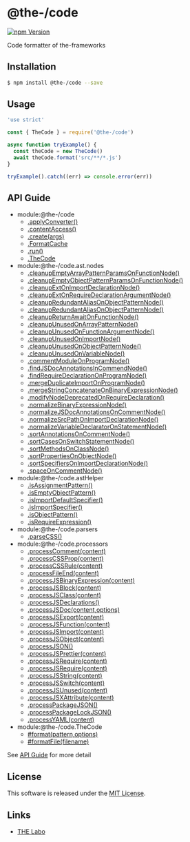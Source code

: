 @the-/code
==========

<!---
This file is generated by the-tmpl. Do not update manually.
--->

<!-- Badge Start -->
<a name="badges"></a>

[![npm Version][bd_npm_shield_url]][bd_npm_url]

[bd_repo_url]: https://github.com/the-labo/the
[bd_travis_url]: http://travis-ci.org/the-labo/the
[bd_travis_shield_url]: http://img.shields.io/travis/the-labo/the.svg?style=flat
[bd_travis_com_url]: http://travis-ci.com/the-labo/the
[bd_travis_com_shield_url]: https://api.travis-ci.com/the-labo/the.svg?token=
[bd_license_url]: https://github.com/the-labo/the/blob/master/LICENSE
[bd_npm_url]: http://www.npmjs.org/package/@the-/code
[bd_npm_shield_url]: http://img.shields.io/npm/v/@the-/code.svg?style=flat
[bd_standard_url]: http://standardjs.com/
[bd_standard_shield_url]: https://img.shields.io/badge/code%20style-standard-brightgreen.svg

<!-- Badge End -->


<!-- Description Start -->
<a name="description"></a>

Code formatter of the-frameworks

<!-- Description End -->


<!-- Overview Start -->
<a name="overview"></a>




<!-- Overview End -->


<!-- Sections Start -->
<a name="sections"></a>

<!-- Section from "doc/readme/01.Installation.md.hbs" Start -->

<a name="section-doc-readme-01-installation-md"></a>

Installation
-----

```bash
$ npm install @the-/code --save
```


<!-- Section from "doc/readme/01.Installation.md.hbs" End -->

<!-- Section from "doc/readme/02.Usage.md.hbs" Start -->

<a name="section-doc-readme-02-usage-md"></a>

Usage
---------

```javascript
'use strict'

const { TheCode } = require('@the-/code')

async function tryExample() {
  const theCode = new TheCode()
  await theCode.format('src/**/*.js')
}

tryExample().catch((err) => console.error(err))

```


<!-- Section from "doc/readme/02.Usage.md.hbs" End -->


<!-- Sections Start -->

<a name="api"></a>

## API Guide


- module:@the-/code
  - [.applyConverter()](./doc/api/api.md#module_@the-/code.applyConverter)
  - [.contentAccess()](./doc/api/api.md#module_@the-/code.contentAccess)
  - [.create(args)](./doc/api/api.md#module_@the-/code.create)
  - [.FormatCache](./doc/api/api.md#module_@the-/code.FormatCache)
  - [.run()](./doc/api/api.md#module_@the-/code.run)
  - [.TheCode](./doc/api/api.md#module_@the-/code.TheCode)
- module:@the-/code.ast.nodes
  - [.cleanupEmptyArrayPatternParamsOnFunctionNode()](./doc/api/api.md#module_@the-/code.ast.nodes.cleanupEmptyArrayPatternParamsOnFunctionNode)
  - [.cleanupEmptyObjectPatternParamsOnFunctionNode()](./doc/api/api.md#module_@the-/code.ast.nodes.cleanupEmptyObjectPatternParamsOnFunctionNode)
  - [.cleanupExtOnImportDeclarationNode()](./doc/api/api.md#module_@the-/code.ast.nodes.cleanupExtOnImportDeclarationNode)
  - [.cleanupExtOnRequireDeclarationArgumentNode()](./doc/api/api.md#module_@the-/code.ast.nodes.cleanupExtOnRequireDeclarationArgumentNode)
  - [.cleanupRedundantAliasOnObjectPatternNode()](./doc/api/api.md#module_@the-/code.ast.nodes.cleanupRedundantAliasOnObjectPatternNode)
  - [.cleanupRedundantAliasOnObjectPatternNode()](./doc/api/api.md#module_@the-/code.ast.nodes.cleanupRedundantAliasOnObjectPatternNode)
  - [.cleanupReturnAwaitOnFunctionNode()](./doc/api/api.md#module_@the-/code.ast.nodes.cleanupReturnAwaitOnFunctionNode)
  - [.cleanupUnusedOnArrayPatternNode()](./doc/api/api.md#module_@the-/code.ast.nodes.cleanupUnusedOnArrayPatternNode)
  - [.cleanupUnusedOnFunctionArgumentNode()](./doc/api/api.md#module_@the-/code.ast.nodes.cleanupUnusedOnFunctionArgumentNode)
  - [.cleanupUnusedOnImportNode()](./doc/api/api.md#module_@the-/code.ast.nodes.cleanupUnusedOnImportNode)
  - [.cleanupUnusedOnObjectPatternNode()](./doc/api/api.md#module_@the-/code.ast.nodes.cleanupUnusedOnObjectPatternNode)
  - [.cleanupUnusedOnVariableNode()](./doc/api/api.md#module_@the-/code.ast.nodes.cleanupUnusedOnVariableNode)
  - [.commentModuleOnProgramNode()](./doc/api/api.md#module_@the-/code.ast.nodes.commentModuleOnProgramNode)
  - [.findJSDocAnnotationsInCommendNode()](./doc/api/api.md#module_@the-/code.ast.nodes.findJSDocAnnotationsInCommendNode)
  - [.findRequireDeclarationOnProgramNode()](./doc/api/api.md#module_@the-/code.ast.nodes.findRequireDeclarationOnProgramNode)
  - [.mergeDuplicateImportOnProgramNode()](./doc/api/api.md#module_@the-/code.ast.nodes.mergeDuplicateImportOnProgramNode)
  - [.mergeStringConcatenateOnBinaryExpressionNode()](./doc/api/api.md#module_@the-/code.ast.nodes.mergeStringConcatenateOnBinaryExpressionNode)
  - [.modifyNodeDeprecatedOnRequireDeclaration()](./doc/api/api.md#module_@the-/code.ast.nodes.modifyNodeDeprecatedOnRequireDeclaration)
  - [.normalizeBinaryExpressionNode()](./doc/api/api.md#module_@the-/code.ast.nodes.normalizeBinaryExpressionNode)
  - [.normalizeJSDocAnnotationsOnCommentNode()](./doc/api/api.md#module_@the-/code.ast.nodes.normalizeJSDocAnnotationsOnCommentNode)
  - [.normalizeSrcPathOnImportDeclarationNode()](./doc/api/api.md#module_@the-/code.ast.nodes.normalizeSrcPathOnImportDeclarationNode)
  - [.normalizeVariableDeclaratorOnStatementNode()](./doc/api/api.md#module_@the-/code.ast.nodes.normalizeVariableDeclaratorOnStatementNode)
  - [.sortAnnotationsOnCommentNode()](./doc/api/api.md#module_@the-/code.ast.nodes.sortAnnotationsOnCommentNode)
  - [.sortCasesOnSwitchStatementNode()](./doc/api/api.md#module_@the-/code.ast.nodes.sortCasesOnSwitchStatementNode)
  - [.sortMethodsOnClassNode()](./doc/api/api.md#module_@the-/code.ast.nodes.sortMethodsOnClassNode)
  - [.sortPropertiesOnObjectNode()](./doc/api/api.md#module_@the-/code.ast.nodes.sortPropertiesOnObjectNode)
  - [.sortSpecifiersOnImportDeclarationNode()](./doc/api/api.md#module_@the-/code.ast.nodes.sortSpecifiersOnImportDeclarationNode)
  - [.spaceOnCommentNode()](./doc/api/api.md#module_@the-/code.ast.nodes.spaceOnCommentNode)
- module:@the-/code.astHelper
  - [.isAssignmentPattern()](./doc/api/api.md#module_@the-/code.astHelper.isAssignmentPattern)
  - [.isEmptyObjectPattern()](./doc/api/api.md#module_@the-/code.astHelper.isEmptyObjectPattern)
  - [.isImportDefaultSpecifier()](./doc/api/api.md#module_@the-/code.astHelper.isImportDefaultSpecifier)
  - [.isImportSpecifier()](./doc/api/api.md#module_@the-/code.astHelper.isImportSpecifier)
  - [.isObjectPattern()](./doc/api/api.md#module_@the-/code.astHelper.isObjectPattern)
  - [.isRequireExpression()](./doc/api/api.md#module_@the-/code.astHelper.isRequireExpression)
- module:@the-/code.parsers
  - [.parseCSS()](./doc/api/api.md#module_@the-/code.parsers.parseCSS)
- module:@the-/code.processors
  - [.processComment(content)](./doc/api/api.md#module_@the-/code.processors.processComment)
  - [.processCSSProp(content)](./doc/api/api.md#module_@the-/code.processors.processCSSProp)
  - [.processCSSRule(content)](./doc/api/api.md#module_@the-/code.processors.processCSSRule)
  - [.processFileEnd(content)](./doc/api/api.md#module_@the-/code.processors.processFileEnd)
  - [.processJSBinaryExpression(content)](./doc/api/api.md#module_@the-/code.processors.processJSBinaryExpression)
  - [.processJSBlock(content)](./doc/api/api.md#module_@the-/code.processors.processJSBlock)
  - [.processJSClass(content)](./doc/api/api.md#module_@the-/code.processors.processJSClass)
  - [.processJSDeclarations()](./doc/api/api.md#module_@the-/code.processors.processJSDeclarations)
  - [.processJSDoc(content,options)](./doc/api/api.md#module_@the-/code.processors.processJSDoc)
  - [.processJSExport(content)](./doc/api/api.md#module_@the-/code.processors.processJSExport)
  - [.processJSFunction(content)](./doc/api/api.md#module_@the-/code.processors.processJSFunction)
  - [.processJSImport(content)](./doc/api/api.md#module_@the-/code.processors.processJSImport)
  - [.processJSObject(content)](./doc/api/api.md#module_@the-/code.processors.processJSObject)
  - [.processJSON()](./doc/api/api.md#module_@the-/code.processors.processJSON)
  - [.processJSPrettier(content)](./doc/api/api.md#module_@the-/code.processors.processJSPrettier)
  - [.processJSRequire(content)](./doc/api/api.md#module_@the-/code.processors.processJSRequire)
  - [.processJSRequire(content)](./doc/api/api.md#module_@the-/code.processors.processJSRequire)
  - [.processJSString(content)](./doc/api/api.md#module_@the-/code.processors.processJSString)
  - [.processJSSwitch(content)](./doc/api/api.md#module_@the-/code.processors.processJSSwitch)
  - [.processJSUnused(content)](./doc/api/api.md#module_@the-/code.processors.processJSUnused)
  - [.processJSXAttribute(content)](./doc/api/api.md#module_@the-/code.processors.processJSXAttribute)
  - [.processPackageJSON()](./doc/api/api.md#module_@the-/code.processors.processPackageJSON)
  - [.processPackageLockJSON()](./doc/api/api.md#module_@the-/code.processors.processPackageLockJSON)
  - [.processYAML(content)](./doc/api/api.md#module_@the-/code.processors.processYAML)
- module:@the-/code.TheCode
  - [#format(pattern,options)](./doc/api/api.md#module_@the-/code.TheCode#format)
  - [#formatFile(filename)](./doc/api/api.md#module_@the-/code.TheCode#formatFile)

See [API Guide](./doc/api/api.md) for more detail


<!-- LICENSE Start -->
<a name="license"></a>

License
-------
This software is released under the [MIT License](https://github.com/the-labo/the/blob/master/LICENSE).

<!-- LICENSE End -->


<!-- Links Start -->
<a name="links"></a>

Links
------

+ [THE Labo][the_labo_url]

[the_labo_url]: https://github.com/the-labo

<!-- Links End -->
